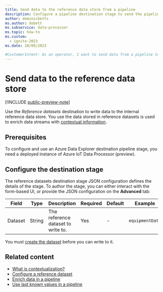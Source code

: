 ```yaml
---
title: Send data to the reference data store from a pipeline
description: Configure a pipeline destination stage to send the pipeline output to the reference data store to use to contextualize messages in other pipelines.
author: dominicbetts
ms.author: dobett
ms.subservice: data-processor
ms.topic: how-to
ms.custom:
  - ignite-2023
ms.date: 10/09/2023

#CustomerIntent: As an operator, I want to send data from a pipeline to the reference data store so that I can use the reference data to contextualize and enrich messages in other pipelines.
---
```


# Send data to the reference data store

[!INCLUDE [public-preview-note](../includes/public-preview-note.md)]

Use the _Reference datasets_ destination to write data to the internal reference data store. You use the data stored in reference datasets is used to enrich data streams with [contextual information](concept-contextualization.md).

## Prerequisites

To configure and use an Azure Data Explorer destination pipeline stage, you need a deployed instance of Azure IoT Data Processor (preview).

## Configure the destination stage

The reference datasets destination stage JSON configuration defines the details of the stage. To author the stage, you can either interact with the form-based UI, or provide the JSON configuration on the **Advanced** tab:

| Field | Type | Description | Required | Default | Example |
| --- | --- | --- | --- | --- | --- |
| Dataset  | String | The reference dataset to write to.  | Yes | -  | `equipmentData` |

You must [create the dataset](howto-configure-reference.md) before you can write to it.

## Related content

- [What is contextualization?](concept-contextualization.md)
- [Configure a reference dataset](howto-configure-reference.md)
- [Enrich data in a pipeline](howto-configure-enrich-stage.md)
- [Use last known values in a pipeline](howto-configure-lkv-stage.md)
